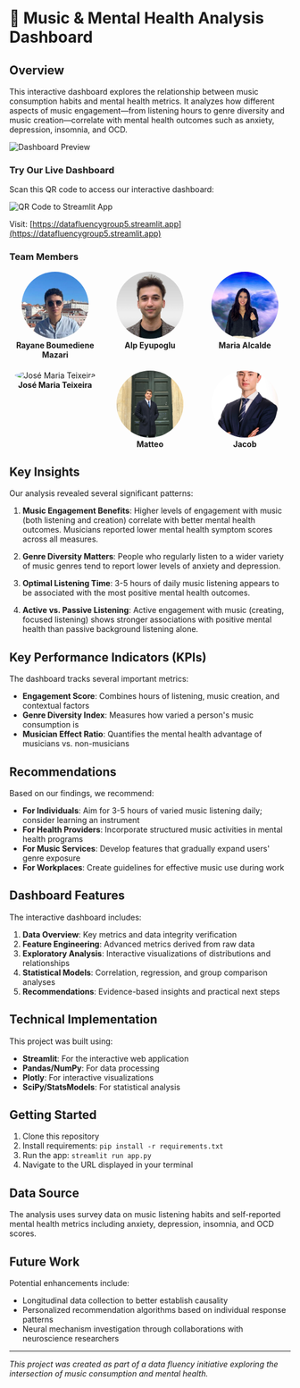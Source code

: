 # 🎵 Music & Mental Health Analysis Dashboard

## Overview

This interactive dashboard explores the relationship between music consumption habits and mental health metrics. It analyzes how different aspects of music engagement—from listening hours to genre diversity and music creation—correlate with mental health outcomes such as anxiety, depression, insomnia, and OCD.

![Dashboard Preview](https://i.imgur.com/placeholder.jpg)

### Try Our Live Dashboard

Scan this QR code to access our interactive dashboard:

<img src="https://api.qrserver.com/v1/create-qr-code/?size=200x200&data=https://datafluencygroup5.streamlit.app" alt="QR Code to Streamlit App" width="200"/>

Visit: [https://datafluencygroup5.streamlit.app](https://datafluencygroup5.streamlit.app)

### Team Members

<style>
.team-img {
  width: 120px;
  height: 120px;
  object-fit: cover;
  border-radius: 50%;
}
</style>

<div style="display: flex; flex-wrap: wrap; gap: 20px; justify-content: center;">
  <div style="text-align: center; width: 150px;">
    <img src="pictures/Rayane Boumediene Mazari.jpeg" alt="Rayane Boumediene Mazari" class="team-img" width="120" height="120" style="border-radius: 50%; object-fit: cover;"/><br/>
    <strong>Rayane Boumediene Mazari</strong>
  </div>
  <div style="text-align: center; width: 150px;">
    <img src="pictures/Alp Eyupoglu.jpeg" alt="Alp Eyupoglu" class="team-img" width="120" height="120" style="border-radius: 50%; object-fit: cover;"/><br/>
    <strong>Alp Eyupoglu</strong>
  </div>
  <div style="text-align: center; width: 150px;">
    <img src="pictures/Maria Alcalde.jpeg" alt="Maria Alcalde" class="team-img" width="120" height="120" style="border-radius: 50%; object-fit: cover;"/><br/>
    <strong>Maria Alcalde</strong>
  </div>
  <div style="text-align: center; width: 150px;">
    <img src="pictures/José ,aria Teixeira.jpeg" alt="José Maria Teixeira" class="team-img" width="120" height="120" style="border-radius: 50%; object-fit: cover;"/><br/>
    <strong>José Maria Teixeira</strong>
  </div>
  <div style="text-align: center; width: 150px;">
    <img src="pictures/Matteo.jpeg" alt="Matteo" class="team-img" width="120" height="120" style="border-radius: 50%; object-fit: cover;"/><br/>
    <strong>Matteo</strong>
  </div>
  <div style="text-align: center; width: 150px;">
    <img src="pictures/Jacob.jpeg" alt="Jacob" class="team-img" width="120" height="120" style="border-radius: 50%; object-fit: cover;"/><br/>
    <strong>Jacob</strong>
  </div>
</div>

## Key Insights

Our analysis revealed several significant patterns:

1. **Music Engagement Benefits**: Higher levels of engagement with music (both listening and creation) correlate with better mental health outcomes. Musicians reported lower mental health symptom scores across all measures.

2. **Genre Diversity Matters**: People who regularly listen to a wider variety of music genres tend to report lower levels of anxiety and depression.

3. **Optimal Listening Time**: 3-5 hours of daily music listening appears to be associated with the most positive mental health outcomes.

4. **Active vs. Passive Listening**: Active engagement with music (creating, focused listening) shows stronger associations with positive mental health than passive background listening alone.

## Key Performance Indicators (KPIs)

The dashboard tracks several important metrics:

- **Engagement Score**: Combines hours of listening, music creation, and contextual factors
- **Genre Diversity Index**: Measures how varied a person's music consumption is
- **Musician Effect Ratio**: Quantifies the mental health advantage of musicians vs. non-musicians

## Recommendations

Based on our findings, we recommend:

- **For Individuals**: Aim for 3-5 hours of varied music listening daily; consider learning an instrument
- **For Health Providers**: Incorporate structured music activities in mental health programs
- **For Music Services**: Develop features that gradually expand users' genre exposure
- **For Workplaces**: Create guidelines for effective music use during work

## Dashboard Features

The interactive dashboard includes:

1. **Data Overview**: Key metrics and data integrity verification
2. **Feature Engineering**: Advanced metrics derived from raw data
3. **Exploratory Analysis**: Interactive visualizations of distributions and relationships
4. **Statistical Models**: Correlation, regression, and group comparison analyses
5. **Recommendations**: Evidence-based insights and practical next steps

## Technical Implementation

This project was built using:

- **Streamlit**: For the interactive web application
- **Pandas/NumPy**: For data processing
- **Plotly**: For interactive visualizations
- **SciPy/StatsModels**: For statistical analysis

## Getting Started

1. Clone this repository
2. Install requirements: `pip install -r requirements.txt`
3. Run the app: `streamlit run app.py`
4. Navigate to the URL displayed in your terminal

## Data Source

The analysis uses survey data on music listening habits and self-reported mental health metrics including anxiety, depression, insomnia, and OCD scores.

## Future Work

Potential enhancements include:

- Longitudinal data collection to better establish causality
- Personalized recommendation algorithms based on individual response patterns
- Neural mechanism investigation through collaborations with neuroscience researchers

---

_This project was created as part of a data fluency initiative exploring the intersection of music consumption and mental health._
